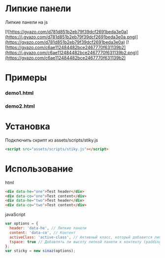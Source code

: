 
# Липкие панели
Липкие панели на js

[![https://gyazo.com/d781d851b2eb79f39dcf2691beda3e0a](https://i.gyazo.com/d781d851b2eb79f39dcf2691beda3e0a.png)](https://gyazo.com/d781d851b2eb79f39dcf2691beda3e0a)
[![https://gyazo.com/c6ae112484482bce2467770f631139b2](https://i.gyazo.com/c6ae112484482bce2467770f631139b2.png)](https://gyazo.com/c6ae112484482bce2467770f631139b2)

# Примеры
### demo1.html
### demo2.html

# Установка
Подключить скрипт из assets/scripts/stiky.js

```html
<script src="assets/scripts/stiky.js"></script>
```

# Использование

html
```html
<div data-he="one">Test header</div>
<div data-co="one">Test content</div>
<div data-he="two">Test header</div>
<div data-co="two">Test content</div>
```

javaScript
```javascript
var options = {
  header: 'data-he', // Липкие панели
  content: 'data-co', // Контент
  activeClass: 'active-class', // Активный класс, который добавится липкой панели
  tspace: true // Добавлять ли высоту липкой панели к контенту (padding-top)
};
var sticky = new sinaz(options);
```
